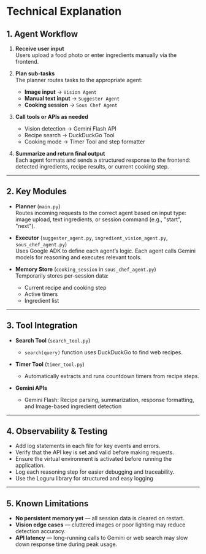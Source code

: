 # Technical Explanation

## 1. Agent Workflow

1. **Receive user input**  
   Users upload a food photo or enter ingredients manually via the frontend.

2. **Plan sub-tasks**  
   The planner routes tasks to the appropriate agent:  
   - **Image input** → `Vision Agent`  
   - **Manual text input** → `Suggester Agent`  
   - **Cooking session** → `Sous Chef Agent`  

3. **Call tools or APIs as needed**  
   - Vision detection → Gemini Flash API  
   - Recipe search → DuckDuckGo Tool  
   - Cooking mode → Timer Tool and step formatter  

4. **Summarize and return final output**  
   Each agent formats and sends a structured response to the frontend: detected ingredients, recipe results, or current cooking step.

---

## 2. Key Modules

- **Planner** (`main.py`)  
  Routes incoming requests to the correct agent based on input type: image upload, text ingredients, or session command (e.g., "start", "next").

- **Executor** (`suggester_agent.py`, `ingredient_vision_agent.py`, `sous_chef_agent.py`)  
  Uses Google ADK to define each agent’s logic. Each agent calls Gemini models for reasoning and executes relevant tools.

- **Memory Store** (`cooking_session` in `sous_chef_agent.py`)  
  Temporarily stores per-session data:
  - Current recipe and cooking step  
  - Active timers  
  - Ingredient list  

---

## 3. Tool Integration

- **Search Tool** (`search_tool.py`)  
  - `search(query)` function uses DuckDuckGo to find web recipes.

- **Timer Tool** (`timer_tool.py`)  
  - Automatically extracts and runs countdown timers from recipe steps.

- **Gemini APIs**   
  - Gemini Flash: Recipe parsing, summarization, response formatting, and Image-based ingredient detection 

---

## 4. Observability & Testing
- Add log statements in each file for key events and errors.
- Verify that the API key is set and valid before making requests.
- Ensure the virtual environment is activated before running the application.
- Log each reasoning step for easier debugging and traceability.
- Use the Loguru library for structured and easy logging

---

## 5. Known Limitations

- **No persistent memory yet** — all session data is cleared on restart.  
- **Vision edge cases** — cluttered images or poor lighting may reduce detection accuracy.  
- **API latency** — long-running calls to Gemini or web search may slow down response time during peak usage.
